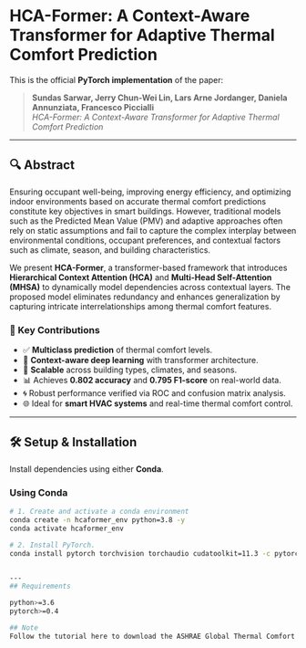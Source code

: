 # HCA-Former: A Context-Aware Transformer for Adaptive Thermal Comfort Prediction

This is the official **PyTorch implementation** of the paper:

> **Sundas Sarwar, Jerry Chun-Wei Lin, Lars Arne Jordanger, Daniela Annunziata, Francesco Piccialli**  
> _HCA-Former: A Context-Aware Transformer for Adaptive Thermal Comfort Prediction_

---

## 🔍 Abstract

Ensuring occupant well-being, improving energy efficiency, and optimizing indoor environments based on accurate thermal comfort predictions constitute key objectives in smart buildings. However, traditional models such as the Predicted Mean Value (PMV) and adaptive approaches often rely on static assumptions and fail to capture the complex interplay between environmental conditions, occupant preferences, and contextual factors such as climate, season, and building characteristics.

We present **HCA-Former**, a transformer-based framework that introduces **Hierarchical Context Attention (HCA)** and **Multi-Head Self-Attention (MHSA)** to dynamically model dependencies across contextual layers. The proposed model eliminates redundancy and enhances generalization by capturing intricate interrelationships among thermal comfort features.

### 🔬 Key Contributions

- ✅ **Multiclass prediction** of thermal comfort levels.
- 🧠 **Context-aware deep learning** with transformer architecture.
- 🏢 **Scalable** across building types, climates, and seasons.
- 📊 Achieves **0.802 accuracy** and **0.795 F1-score** on real-world data.
- 🌀 Robust performance verified via ROC and confusion matrix analysis.
- 🌐 Ideal for **smart HVAC systems** and real-time thermal comfort control.

---

## 🛠️ Setup & Installation

Install dependencies using either **Conda**.

### Using Conda

```bash
# 1. Create and activate a conda environment
conda create -n hcaformer_env python=3.8 -y
conda activate hcaformer_env

# 2. Install PyTorch.
conda install pytorch torchvision torchaudio cudatoolkit=11.3 -c pytorch


---
## Requirements

python>=3.6
pytorch>=0.4

## Note
Follow the tutorial here to download the ASHRAE Global Thermal Comfort Database II and Scales Project, place the files into the "dataset" zip folder.





